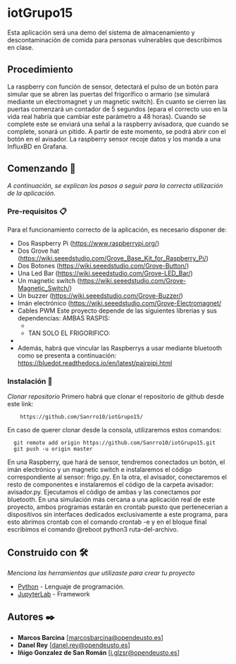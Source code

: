 # iotGrupo15

Esta aplicación será una demo del sistema de almacenamiento y descontaminación de comida para personas vulnerables que describimos en clase.

## Procedimiento

La raspberry con función de sensor, detectará el pulso de un botón para simular que se abren las puertas del frigorífico o armario (se simulará mediante un electromagnet y un magnetic switch). En cuanto se cierren las puertas comenzará un contador de 5 segundos (epara el correcto uso en la vida real habría que cambiar este parámetro a 48 horas).
Cuando se complete este se enviará una señal a la raspberry avisadora, que cuando se complete, sonará un pitido. A partir de este momento, se podrá abrir con el botón en el avisador.
La raspberry sensor recoje datos y los manda a una InfluxBD en Grafana.

## Comenzando 🚀

_A continuación, se explican los pasos a seguir para la correcta utilización de la aplicación._


### Pre-requisitos 📋

Para el funcionamiento correcto de la aplicación, es necesario disponer de:
  - Dos Raspberry Pi (https://www.raspberrypi.org/)
  - Dos Grove hat (https://wiki.seeedstudio.com/Grove_Base_Kit_for_Raspberry_Pi/)
  - Dos Botones (https://wiki.seeedstudio.com/Grove-Button/)
  - Una Led Bar (https://wiki.seeedstudio.com/Grove-LED_Bar/)
  - Un magnetic switch (https://wiki.seeedstudio.com/Grove-Magnetic_Switch/)
  - Un buzzer (https://wiki.seeedstudio.com/Grove-Buzzer/)
  - Imán electrónico (https://wiki.seeedstudio.com/Grove-Electromagnet/
  - Cables PWM
Este proyecto depende de las siguientes librerias y sus dependencias:
  AMBAS RASPIS:
    - [Grove]: https://github.com/Seeed-Studio/grove.py
    - [Pybluez]: https://github.com/pybluez/pybluez
  TAN SOLO EL FRIGORIFICO:
   - [Grafana]: https://github.com/grafana/grafana
   - [Influxdb]: https://github.com/influxdata/influxdb
Además,  habrá que vincular las Raspberrys a usar mediante bluetooth como se presenta a continuación:
  https://bluedot.readthedocs.io/en/latest/pairpipi.html
 
  
### Instalación 🔧

_Clonar repositorio_
  Primero habrá que clonar el repositorio de github desde este link:
```
    https://github.com/Sanrro10/iotGrupo15/
```
  En caso de querer clonar desde la consola, utilizaremos estos comandos:
```
  git remote add origin https://github.com/Sanrro10/iotGrupo15.git
  git push -u origin master
  ```
  
En una Raspberry, que hará de sensor, tendremos conectados un botón, el imán electrónico y un magnetic switch e instalaremos el código correspondiente al sensor: frigo.py. 
En la otra, el avisador, conectaremos el resto de componentes e instalaremos el código de la carpeta avisador: avisador.py.
Ejecutamos el código de ambas y las conectamos por bluetooth.
En una simulación más cercana a una aplicación real de este proyecto, ambos programas estarán en crontab puesto que pertenecerian a dispositivos sin interfaces dedicados exclusivamente a este programa, para esto abrimos crontab con el comando crontab -e  y en el bloque final escribimos el comando @reboot python3 ruta-del-archivo.

## Construido con 🛠️

_Menciona las herramientas que utilizaste para crear tu proyecto_

* [Python](https://es.python.org) - Lenguaje de programación.
* [JupyterLab](https://jupyter.org) - Framework



## Autores ✒️

* **Marcos Barcina**  [marcosbarcina@opendeusto.es]
* **Danel Rey**  [danel.rey@opendeusto.es]
* **Iñigo Gonzalez de San Román** [i.glzsr@opendeusto.es]
